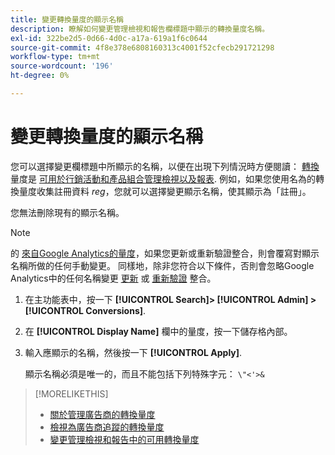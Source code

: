 ```yaml
---
title: 變更轉換量度的顯示名稱
description: 瞭解如何變更管理檢視和報告欄標題中顯示的轉換量度名稱。
exl-id: 322be2d5-0d66-4d0c-a17a-619a1f6c0644
source-git-commit: 4f8e378e6808160313c4001f52cfecb291721298
workflow-type: tm+mt
source-wordcount: '196'
ht-degree: 0%

---
```


# 變更轉換量度的顯示名稱

您可以選擇變更欄標題中所顯示的名稱，以便在出現下列情況時方便閱讀： [轉換](/help/search-social-commerce/glossary.md#c-d) 量度是 [可用於行銷活動和產品組合管理檢視以及報表](conversion-metric-edit-available.md). 例如，如果您使用名為的轉換量度收集註冊資料 *reg*，您就可以選擇變更顯示名稱，使其顯示為「註冊」。

您無法刪除現有的顯示名稱。

>[!NOTE]
>
>的 [來自Google Analytics的量度](/help/search-social-commerce/admin/data-sources/data-source-about.md)，如果您更新或重新驗證整合，則會覆寫對顯示名稱所做的任何手動變更。 同樣地，除非您符合以下條件，否則會忽略Google Analytics中的任何名稱變更 [更新](/help/search-social-commerce/admin/data-sources/data-source-edit.md) 或 [重新驗證](/help/search-social-commerce/admin/data-sources/data-source-reauthenticate.md) 整合。

1. 在主功能表中，按一下 **[!UICONTROL Search]> [!UICONTROL Admin] >[!UICONTROL Conversions]**.

1. 在 **[!UICONTROL Display Name]** 欄中的量度，按一下儲存格內部。

1. 輸入應顯示的名稱，然後按一下 **[!UICONTROL Apply]**.

   顯示名稱必須是唯一的，而且不能包括下列特殊字元： `\"<'>&`

>[!MORELIKETHIS]
>
>* [關於管理廣告商的轉換量度](conversion-metric-about.md)
>* [檢視為廣告商追蹤的轉換量度](conversion-metric-view-tracked.md)
>* [變更管理檢視和報告中的可用轉換量度](conversion-metric-edit-available.md)
